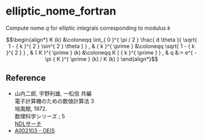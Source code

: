 # elliptic_nome_fortran

Compute nome $q$ for elliptic integrals corresponding to modulus $k$

```math
\begin{align*}
K (k) &\coloneqq \int_{ 0 }^{ \pi / 2 } \frac{ d \theta }{ \sqrt{ 1 - { k }^{ 2 } \sin^{ 2 } \theta } } , &
{ k }^{ \prime } &\coloneqq \sqrt{ 1 - { k }^{ 2 } } , &
{ K }^{ \prime } (k) &\coloneqq K ( { k }^{ \prime } ) , &
q &:= e^{ - \pi { K }^{ \prime } (k) / K (k) }
\end{align*}
```

## Reference

- 山内二郎, 宇野利雄, 一松信 共編  
  電子計算機のための数値計算法 3  
  培風館, 1972.  
  数理科学シリーズ ; 5  
  [NDLサーチ](https://ndlsearch.ndl.go.jp/books/R100000039-I2422322)
- [A002103 - OEIS](https://oeis.org/A002103)
